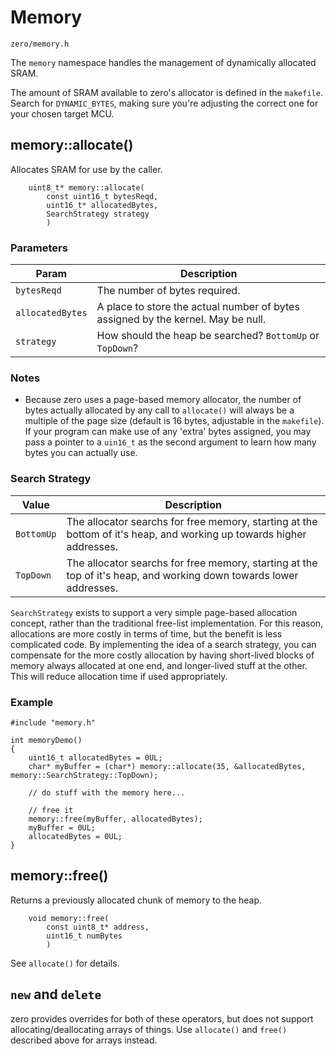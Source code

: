 # Memory
```zero/memory.h```

The ```memory``` namespace handles the management of dynamically allocated SRAM.

The amount of SRAM available to zero's allocator is defined in the ```makefile```. Search for ```DYNAMIC_BYTES```, making sure you're adjusting the correct one for your chosen target MCU.

## memory::allocate()
Allocates SRAM for use by the caller.

```
    uint8_t* memory::allocate(
        const uint16_t bytesReqd,
        uint16_t* allocatedBytes,
        SearchStrategy strategy
        )
```
### Parameters
|Param|Description|
|-----|-----------|
|```bytesReqd```|The number of bytes required.|
|```allocatedBytes```|A place to store the actual number of bytes assigned by the kernel. May be null.|
|```strategy```|How should the heap be searched? ```BottomUp``` or ```TopDown```?|

### Notes
- Because zero uses a page-based memory allocator, the number of bytes actually allocated by any call to ```allocate()``` will always be a multiple of the page size (default is 16 bytes, adjustable in the ```makefile```). If your program can make use of any 'extra' bytes assigned, you may pass a pointer to a ```uin16_t``` as the second argument to learn how many bytes you can actually use.

### Search Strategy

|Value|Description|
|-----|-----------|
|```BottomUp```|The allocator searchs for free memory, starting at the bottom of it's heap, and working up towards higher addresses.|
|```TopDown```|The allocator searchs for free memory, starting at the top of it's heap, and working down towards lower addresses.|

```SearchStrategy``` exists to support a very simple page-based allocation concept, rather than the traditional free-list implementation. For this reason, allocations are more costly in terms of time, but the benefit is less complicated code. By implementing the idea of a search strategy, you can compensate for the more costly allocation by having short-lived blocks of memory always allocated at one end, and longer-lived stuff at the other. This will reduce allocation time if used appropriately.

### Example
```
#include "memory.h"

int memoryDemo()
{
    uint16_t allocatedBytes = 0UL;
    char* myBuffer = (char*) memory::allocate(35, &allocatedBytes, memory::SearchStrategy::TopDown);

    // do stuff with the memory here...

    // free it
    memory::free(myBuffer, allocatedBytes);
    myBuffer = 0UL;
    allocatedBytes = 0UL;
}
```

## memory::free()
Returns a previously allocated chunk of memory to the heap.
```
    void memory::free(
        const uint8_t* address,
        uint16_t numBytes
        )
```
See ```allocate()``` for details.

## ```new``` and ```delete```
zero provides overrides for both of these operators, but does not support allocating/deallocating arrays of things. Use ```allocate()``` and ```free()``` described above for arrays instead.
